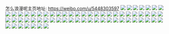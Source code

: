怎么浪漫呢主页地址: https://weibo.com/u/5448303597 
![](https://wx4.sinaimg.cn/mw2000/005WIwEtly1h9ghq8jp5rj30zk1hcq93.jpg) 
![](https://wx4.sinaimg.cn/mw2000/005WIwEtly1h8cvnh3522j30hz0fkabh.jpg) 
![](https://wx4.sinaimg.cn/mw2000/005WIwEtly1h7b0p12b0ij30u0140n4q.jpg) 
![](https://wx4.sinaimg.cn/mw2000/005WIwEtly1h7b0t4lbw2j30u0140dlh.jpg) 
![](https://wx4.sinaimg.cn/mw2000/005WIwEtly1h7b0tvra0ij31400u0aay.jpg) 
![](https://wx4.sinaimg.cn/mw2000/005WIwEtly1h7b0tvfhctj30u0140n2b.jpg) 
![](https://wx4.sinaimg.cn/mw2000/005WIwEtly1h7b0tkhtktj31400u00vx.jpg) 
![](https://wx4.sinaimg.cn/mw2000/005WIwEtly1h2m5krtmh1j30p50kyadq.jpg) 
![](https://wx4.sinaimg.cn/mw2000/005WIwEtly1h1l9nqeji3j31400u0k4z.jpg) 
![](https://wx4.sinaimg.cn/mw2000/005WIwEtly1h1l9ngswtdj30mi0u079i.jpg) 
![](https://wx4.sinaimg.cn/mw2000/005WIwEtly1h1l9izb03hj32c0340e82.jpg) 
![](https://wx4.sinaimg.cn/mw2000/005WIwEtly1h1l9ngh9mwj30mi0u0aja.jpg) 
![](https://wx4.sinaimg.cn/mw2000/005WIwEtly1h1l9ni91ixj30mi0u0tif.jpg) 
![](https://wx4.sinaimg.cn/mw2000/005WIwEtly1h1l9ivpm3cj31sc2ds7sb.jpg) 
![](https://wx4.sinaimg.cn/mw2000/005WIwEtly1gywom77w5ij30n01dsacf.jpg) 
![](https://wx4.sinaimg.cn/mw2000/005WIwEtly1gywom6p87wj30n01dsjvh.jpg) 
![](https://wx4.sinaimg.cn/mw2000/005WIwEtly1gynfywket8j30n01dsjzr.jpg) 
![](https://wx4.sinaimg.cn/mw2000/005WIwEtly1gynfywxmxgj30n01dsqdz.jpg) 
![](https://wx4.sinaimg.cn/mw2000/005WIwEtly1gynfyvw1f4j30mz0g8wfj.jpg) 
![](https://wx4.sinaimg.cn/mw2000/005WIwEtly1gynfyw5eroj30mz0mmacz.jpg) 
![](https://wx4.sinaimg.cn/mw2000/005WIwEtly1gy2zbzd5z3j30u00u07an.jpg) 
![](https://wx4.sinaimg.cn/mw2000/005WIwEtly1gxlmvbbmvkj32c0340kjn.jpg) 
![](https://wx4.sinaimg.cn/mw2000/005WIwEtly1gxft32k32sj30s211f11g.jpg) 
![](https://wx4.sinaimg.cn/mw2000/005WIwEtly1gxft2ocmfgj33402c01ky.jpg) 
![](https://wx4.sinaimg.cn/mw2000/005WIwEtly1gxcpq2uoyhj30u0140wmm.jpg) 
![](https://wx4.sinaimg.cn/mw2000/005WIwEtly1gx81m8124ij30jm06hq48.jpg) 
![](https://wx4.sinaimg.cn/mw2000/005WIwEtly1gwtg4j8cagj30j909rq49.jpg) 
![](https://wx4.sinaimg.cn/mw2000/005WIwEtly1gw2ctll5p0j31sc2dsu0x.jpg) 
![](https://wx4.sinaimg.cn/mw2000/005WIwEtly1gw2ctpg9dhj32c033y1kz.jpg) 
![](https://wx4.sinaimg.cn/mw2000/005WIwEtly1gw2ctivfe0j30xc438kjl.jpg) 
![](https://wx4.sinaimg.cn/mw2000/005WIwEtly1gw2ctqivskj32c02c0e81.jpg) 
![](https://wx4.sinaimg.cn/mw2000/005WIwEtly1gw2ctrsmt7j31sc2ds4nl.jpg) 
![](https://wx4.sinaimg.cn/mw2000/005WIwEtly1gw2ctt6886j32c0340kjl.jpg) 
![](https://wx4.sinaimg.cn/mw2000/005WIwEtly1gv9h70wmahj62c0340kjl02.jpg) 
![](https://wx4.sinaimg.cn/mw2000/005WIwEtly1gv9h71ygq5j63402c0u0x02.jpg) 
![](https://wx4.sinaimg.cn/mw2000/005WIwEtly1gv9h7hai97j62c0340kjl02.jpg) 
![](https://wx4.sinaimg.cn/mw2000/005WIwEtly1gv9hcyh6tjj62c03407wh02.jpg) 
![](https://wx4.sinaimg.cn/mw2000/005WIwEtly1gv9hd0cfeej31kc234nlq.jpg) 
![](https://wx4.sinaimg.cn/mw2000/005WIwEtly1gv5z5ss7jyj62c03401l202.jpg) 
![](https://wx4.sinaimg.cn/mw2000/005WIwEtly1gv5z5uj2vlj33402c0x6p.jpg) 
![](https://wx4.sinaimg.cn/mw2000/005WIwEtly1gum7zv42duj62c0340x6p02.jpg) 
![](https://wx4.sinaimg.cn/mw2000/005WIwEtly1gum7zyel1yj32c03401ky.jpg) 
![](https://wx4.sinaimg.cn/mw2000/005WIwEtly1gum7zsoclfj32c03404kf.jpg) 
![](https://wx4.sinaimg.cn/mw2000/005WIwEtly1gtl62xl7vyj30u0140te7.jpg) 
![](https://wx4.sinaimg.cn/mw2000/005WIwEtly1gtl653yqmhj30u014043r.jpg) 
![](https://wx4.sinaimg.cn/mw2000/005WIwEtly1gtl5yl8f9aj30u01407dc.jpg) 
![](https://wx4.sinaimg.cn/mw2000/005WIwEtly1gtl5ynskvhj30n01dsjv8.jpg) 
![](https://wx4.sinaimg.cn/mw2000/005WIwEtly1gtl653gvrmj30n01ds79y.jpg) 
![](https://wx4.sinaimg.cn/mw2000/005WIwEtly1gtl6560ywej30n01ds0yb.jpg) 
![](https://wx4.sinaimg.cn/mw2000/005WIwEtly1gtl62ybe8hj30n01dswid.jpg) 
![](https://wx4.sinaimg.cn/mw2000/005WIwEtly1gtl62ykkwuj30go0fx0t9.jpg) 
![](https://wx4.sinaimg.cn/mw2000/005WIwEtly1gsnpevnva6j30n01ds0vc.jpg) 
![](https://wx4.sinaimg.cn/mw2000/005WIwEtly1gsnpewab7yj30c40c4mxk.jpg) 
![](https://wx4.sinaimg.cn/mw2000/005WIwEtly1gsappz5bpcj30u0140gri.jpg) 
![](https://wx4.sinaimg.cn/mw2000/005WIwEtly1gsappzfx1qj30mi0u0q7d.jpg) 
![](https://wx4.sinaimg.cn/mw2000/005WIwEtly1gsappyu58sj30u0140dlm.jpg) 
![](https://wx4.sinaimg.cn/mw2000/005WIwEtly1gs9z6ln20fj32c0340hdt.jpg) 
![](https://wx4.sinaimg.cn/mw2000/005WIwEtly1gs9z6opdr9j33402c0khz.jpg) 
![](https://wx4.sinaimg.cn/mw2000/005WIwEtly1gs9z6rgfifj30n01ds1ik.jpg) 
![](https://wx4.sinaimg.cn/mw2000/005WIwEtly1gs9z6t1qvlj30lb0t5wtx.jpg) 
![](https://wx4.sinaimg.cn/mw2000/005WIwEtly1gs9z6ifb5hj30j60ktn08.jpg) 
![](https://wx4.sinaimg.cn/mw2000/005WIwEtly1gs3o7z49ecj30hw0hw758.jpg) 
![](https://wx4.sinaimg.cn/mw2000/005WIwEtly1gs1agrdohoj30rs0rudiv.jpg) 
![](https://wx4.sinaimg.cn/mw2000/005WIwEtly1grrer9ryioj30n01ds4id.jpg) 
